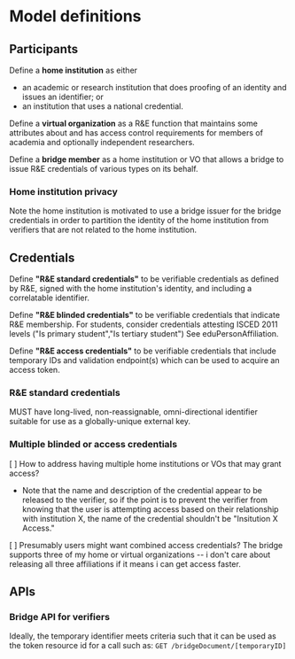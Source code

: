 # Model definitions

## Participants

Define a **home institution** as either

* an academic or research institution that does
proofing of an identity and issues an identifier; or
* an institution that uses
a national credential.

Define a **virtual organization** as a R&E function that maintains some attributes about
and has access control requirements for  members of academia and optionally independent researchers.

Define a **bridge member** as a home institution or VO that allows a bridge to issue R&E credentials of various types on its behalf.

### Home institution privacy

Note the home institution is motivated to use a bridge issuer for the bridge credentials in order to partition the identity of the home institution from verifiers that are not related to the home institution.

## Credentials

Define **"R&E standard credentials"** to be verifiable credentials as defined by R&E,
signed with the home institution's identity, and including a correlatable identifier.

Define **"R&E blinded credentials"** to be verifiable credentials that indicate
R&E membership. For students, consider credentials attesting ISCED 2011 levels ("Is
primary student","Is tertiary student") See eduPersonAffiliation.

Define **"R&E access credentials"** to be verifiable credentials that include temporary
IDs and validation endpoint(s) which can be used to acquire an access token.

### R&E standard credentials

MUST have long-lived, non-reassignable, omni-directional identifier suitable for use as a globally-unique external key.

### Multiple blinded or access credentials

[ ] How to address having multiple home institutions or VOs that may grant access?

* Note that the name and description of the credential appear to be released to the verifier, so if the point is to prevent the verifier from knowing that the user is attempting access based on their relationship with institution X, the name of the credential shouldn't be "Insitution X Access."

[ ] Presumably users might want  combined access credentials? The bridge supports three of my home or virtual organizations -- i don't care about releasing all three affiliations if it means i can get access faster.

## APIs

### Bridge API for verifiers

Ideally, the temporary identifier meets criteria such that it can be used as the token resource id for a call such as: `GET /bridgeDocument/[temporaryID]`
